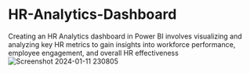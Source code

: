 # HR-Analytics-Dashboard
Creating an HR Analytics dashboard in Power BI involves visualizing and analyzing key HR metrics to gain insights into workforce performance, employee engagement, and overall HR effectiveness
![Screenshot 2024-01-11 230805](https://github.com/Chaitravi0703/HR-Analytics-Dashboard/assets/106433189/fa9b014f-cf55-4629-ae97-37a7caac9aac)

